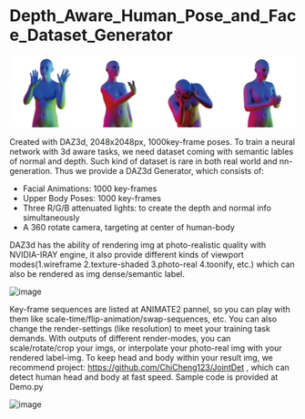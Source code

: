 # Depth_Aware_Human_Pose_and_Face_Dataset_Generator

![image](https://github.com/AI796/Depth_Aware_Human_Pose_and_Face_Dataset_Generator/blob/main/img/sample-03.jpg)

Created with DAZ3d, 2048x2048px, 1000key-frame poses.
To train a neural network with 3d aware tasks, we need dataset coming with semantic lables of normal and depth. Such kind of dataset is rare in both real world and nn-generation.
Thus we provide a DAZ3d Generator, which consists of:
- Facial Animations: 1000 key-frames
- Upper Body Poses: 1000 key-frames
- Three R/G/B attenuated lights: to create the depth and normal info simultaneously
- A 360 rotate camera, targeting at center of human-body

DAZ3d has the ability of rendering img at photo-realistic quality with NVIDIA-IRAY engine, it also provide different kinds of viewport modes(1.wireframe 2.texture-shaded 3.photo-real 4.toonify, etc.) which can also be rendered as img dense/semantic label.

![image](https://github.com/AI796/Depth_Aware_Human_Pose_and_Face_Dataset_Generator/blob/main/img/sample-02.jpg)

Key-frame sequences are listed at ANIMATE2 pannel, so you can play with them like scale-time/flip-animation/swap-sequences, etc. You can also change the render-settings (like resolution) to meet your training task demands.
With outputs of different render-modes, you can scale/rotate/crop your imgs, or interpolate your photo-real img with your rendered label-img. To keep head and body within your result img, we recommend project: https://github.com/ChiCheng123/JointDet , which can detect human head and body at fast speed. Sample code is provided at Demo.py

![image](https://github.com/AI796/Depth_Aware_Human_Pose_and_Face_Dataset_Generator/blob/main/img/sample-01.jpg)


